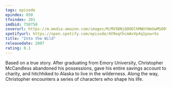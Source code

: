 ```yaml
---
tags: episode
epindex: 050
tfoindex: 201
imdbid: 758758
coverurl: https://m.media-amazon.com/images/M/MV5BNjQ0ODlhMWUtNmUwMS00YjExLWI4MjQtNjVmMmE2Y2E0MGRmXkEyXkFqcGdeQXVyNDk3NzU2MTQ@._V1_SY300_CR0,0,202,300_.jpg
spotifyurl: https://open.spotify.com/episode/4V9oqthcmAxVp4q1powrGs
title: "Into the Wild"
releasedate: 2007
rating: 8.1
---
```


Based on a true story. After graduating from Emory University, Christopher McCandless abandoned his possessions, gave his entire savings account to charity, and hitchhiked to Alaska to live in the wilderness. Along the way, Christopher encounters a series of characters who shape his life.